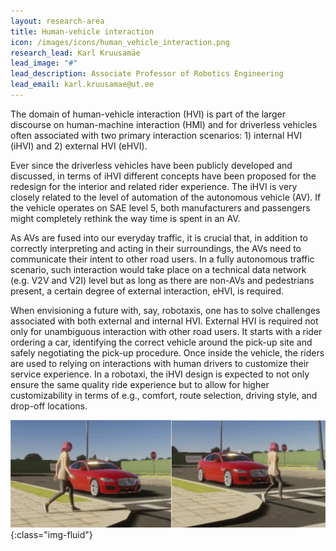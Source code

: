 ```yaml
---
layout: research-area
title: Human-vehicle interaction
icon: /images/icons/human_vehicle_interaction.png
research_lead: Karl Kruusamäe
lead_image: "#"
lead_description: Associate Professor of Robotics Engineering
lead_email: karl.kruusamae@ut.ee
---
```


The domain of human-vehicle interaction (HVI) is part of the larger discourse on human-machine interaction (HMI) and for driverless vehicles often associated with two primary interaction scenarios: 1) internal HVI (iHVI) and 2) external HVI (eHVI).

Ever since the driverless vehicles have been publicly developed and discussed, in terms of iHVI different concepts have been proposed for the redesign for the interior and related rider experience. The iHVI is very closely related to the level of automation of the autonomous vehicle (AV). If the vehicle operates on SAE level 5, both manufacturers and passengers might completely rethink the way time is spent in an AV.

As AVs are fused into our everyday traffic, it is crucial that, in addition to correctly interpreting and acting in their surroundings, the AVs need to communicate their intent to other road users. In a fully autonomous traffic scenario, such interaction would take place on a technical data network (e.g. V2V and V2I) level but as long as there are non-AVs and pedestrians present, a certain degree of external interaction, eHVI, is required.

When envisioning a future with, say, robotaxis, one has to solve challenges associated with both external and internal HVI. External HVI is required not only for unambiguous interaction with other road users. It starts with a rider ordering a car, identifying the correct vehicle around the pick-up site and safely negotiating the pick-up procedure. Once inside the vehicle, the riders are used to relying on interactions with human drivers to customize their service experience. In a robotaxi, the iHVI design is expected to not only ensure the same quality ride experience but to allow for higher customizability in terms of e.g., comfort, route selection, driving style, and drop-off locations.

![Vehicle gives way to pedestrian](/images/research/hvi.jpg){:class="img-fluid"}
